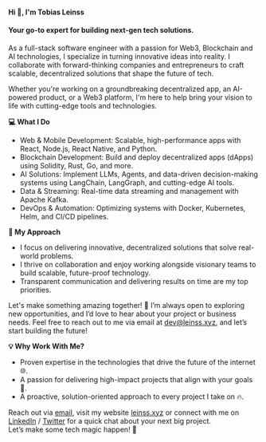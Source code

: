 <!-- ### Hi there 👋 -->

<!--
**leinss/leinss** is a ✨ _special_ ✨ repository because its `README.md` (this file) appears on your GitHub profile.

Here are some ideas to get you started:

- 🔭 I’m currently working on ...
- 🌱 I’m currently learning ...
- 👯 I’m looking to collaborate on ...
- 🤔 I’m looking for help with ...
- 💬 Ask me about ...
- 📫 How to reach me: ...
- 😄 Pronouns: ...
- ⚡ Fun fact: ...
-->

<h4 align="left">Hi 👋, I'm Tobias Leinss </h4>

<h4>Your go-to expert for building next-gen tech solutions.</h4>

<div style="margin-top: 16px;" />

<section>
<p>
  As a full-stack software engineer with a passion for Web3,
  Blockchain and AI technologies, I specialize in turning innovative
  ideas into reality. I collaborate with forward-thinking companies
  and entrepreneurs to craft scalable, decentralized solutions that
  shape the future of tech.
</p>

<p>
  Whether you're working on a groundbreaking decentralized app, an
  AI-powered product, or a Web3 platform, I'm here to help bring your
  vision to life with cutting-edge tools and technologies.
</p>

<p>
<strong>💻 What I Do</strong>

  <ul>
    <li>
      Web & Mobile Development: Scalable, high-performance apps with
      React, Node.js, React Native, and Python.
    </li>
    <li>
      Blockchain Development: Build and deploy decentralized apps
      (dApps) using Solidity, Rust, Go, and more.
    </li>
    <li>
      AI Solutions: Implement LLMs, Agents, and data-driven
      decision-making systems using LangChain, LangGraph, and
      cutting-edge AI tools.
    </li>
    <li>
      Data & Streaming: Real-time data streaming and management with
      Apache Kafka.
    </li>
    <li>
      DevOps & Automation: Optimizing systems with Docker, Kubernetes,
      Helm, and CI/CD pipelines.
    </li>
  </ul>
</p>

<p>
  <strong>🌟 My Approach</strong>

  <ul>
    <li>
      I focus on delivering innovative, decentralized solutions that
      solve real-world problems.
    </li>
    <li>
      I thrive on collaboration and enjoy working alongside visionary
      teams to build scalable, future-proof technology.
    </li>
    <li>
      Transparent communication and delivering results on time are my
      top priorities.
    </li>
  </ul>
</p>

<p class="animate mt-2">
  Let's make something amazing together! 🚀 I’m always open to
  exploring new opportunities, and I’d love to hear about your project
  or business needs. Feel free to reach out to me via email at
  <a href="mailto:dev@leinss.xyz">dev@leinss.xyz</a>, and let’s start
  building the future!
</p>

<p>
  <strong>💡 Why Work With Me?</strong>

  <ul>
    <li>
      Proven expertise in the technologies that drive the future of
      the internet 🌐.
    </li>
    <li>
      A passion for delivering high-impact projects that align with
      your goals 🎯.
    </li>
    <li>
      A proactive, solution-oriented approach to every project I take
      on 🔥.
    </li>
  </ul>
</p>
</section>

<p>
  Reach out via <a href="mailto:dev@leinss.xyz">email</a>, visit my website <a href="https://leinss.xyz">leinss.xyz</a> or connect with me on 
  <a href="https://linkedin.com/in/tobias-leinss">LinkedIn</a> / <a href="https://twitter/com/t_leinss">Twitter</a> for a
  quick chat about your next big project.<br />Let’s make some tech
  magic happen! 🔮
</p>

<!--
[🔭 Find out what I’m currently working on](https://leinss.xyz/now)
-->

<div style="margin-top: 50px;"></div>

<!-- ## The summary of my repos

### Blockchain / crypto / web3 - mostly tutorials

- [Solidity](https://github.com/leinss/solidity/)
- [Udacity Blockchain Developer Nanodegree](https://github.com/leinss/udacity_blockchain_developer)
- [Encode Club - Solidity Bootcamp](https://github.com/leinss/encode-club-solidity-bootcamp/)
- [DEX](https://github.com/leinss/dex/)
- [Near](https://github.com/leinss/near/)
- [Solana](https://github.com/leinss/solana/)
- [Aptos / Move](https://github.com/leinss/aptos_move/)
- [Polkadot / Substrate](https://github.com/leinss/polkadot_substrate/)
- [ZK Bootcamp](https://github.com/leinss/encode_zk_bootcamp/)

### Web3 Hackathons

[EthGlobal Paris - zkPaymaster](https://ethglobal.com/showcase/zkpaymaster-dbooj). Enhancing account abstraction paymaster with zero-knowledge to enable any form of sponsorship of transaction fees in a private preserving way. Ethereum Foundation - Best ERC-4337, Sismo - Top 5, Biconomy - Best Use, MakerDAO - 2nd Best use of sDAI.

[EthGlobal HackFS Peer'n Pay](https://ethglobal.com/showcase/peer-n-pay-hc2hz). Bringing together p2p protocol and ethereum payments. Push Protocol - Top 20, ENS - Integration Prize.

[EthPrague - TurtleShell](https://devfolio.co/projects/turtleshell-efef). The Graph - Best use of Existing Subgraph(s), Taiko - Infrastructure, Mantle - Best Nft or Gaming Project, Scroll - Best ideas.

[EthDam - StealthSend](https://taikai.network/cryptocanal/hackathons/ethdam/projects/clhvqtsit72287701wpkyv9ffwq/idea). Using [stealth address](https://github.com/nerolation/stealth-wallet), ERC-5564 and ERC-6538, to ensure transactional privacy on l2s.

[EthZurich - Coffeine Consensus](https://devfolio.co/projects/caffeine-consensus-ee2b). Judges' favourites & 2nd place. Bringing together account abstraction, paymasters and x509 certificates.

[EthGlobal Lisbon - TurtleShell](https://ethglobal.com/showcase/turtleshell-cs506). Optimism & The Graph prizes.

[Encode.club Next Video Build - Embrace Community Github](https://github.com/embrace-community/embrace-dapp). [Video Submission](https://www.youtube.com/watch?v=THmN6lZJkns).

I am a finalist and runner-up on best use case with [SPN DAO](https://ethglobal.com/showcase/spn-dao-zwbar) - a Data Dao which utilizes the FEVM on Filecoin at the EthGlobal - FEVM Hack with a team of 5.

I am participating in the [NEAR MetaBUILD III Hack](https://metabuild.devpost.com/) where our project is [GroundOne](https://groundone.io/), [see here](https://github.com/GroundOne/metabuild) for the code base.

Growing out of [EthLisbon](https://www.ethlisbon.org/) we continue buidling our project [Embrace Community](https://lets.embrace.community/), [see here](https://github.com/embrace-community/embrace-dapp) for the code base.

- [DAOs for Artists](https://github.com/leinss/DAO_for_artists)
- [Web3 Communities](https://github.com/leinss/web3_communities) (solo)
- [Avatar Marketplace](https://github.com/leinss/avatar_nft_marketplace) (solo)
- [Inveth - DeFi Investing for N0bs](https://github.com/leinss/invetht)

### Coding Challenges

- [Rick'n Morty (NextJs, GraphQL, Hasura, TypeScript)](https://github.com/leinss/rick_n_morty_coding_challenge)
- [Project Euler](https://github.com/leinss/project_euler/)

### Data Science

- [Exercises](https://github.com/leinss/data_science_machine_learning)
- [DeepLearning.ai](https://github.com/leinss/deeplearning-ai) & [Machine Learning Stanford](https://github.com/leinss/machine-learning-stanford)

#### Forks

- [Deep Learning.ai NLP](https://github.com/leinss/Deeplearning.ai-Natural-Language-Processing-Specialization) & [Deep Learning.ai Tensorflow](https://github.com/leinss/dlaicourse)
- [FastAI Fastbook](https://github.com/leinss/fastbook) & [FastAI NLP](https://github.com/leinss/course-nlp)
- [Udacity Data Engineering](https://github.com/leinss/20_udacity_dse) & [Udacity Deep Reinforcement Learning](https://github.com/leinss/19_udacity_drlnd) & [Udacity Artificial Intelligence](https://github.com/leinss/18_udacity_aind)
- [Full Stack Deep Learning](https://github.com/leinss/fsdl-text-recognizer-project)
- [Coursera - Advanced Machine Learning Specialization](https://github.com/leinss/Advanced-Machine-Learning-Specialization), [Udacity Machine Learning](https://github.com/leinss/ud120-machine-learning)

#### Other

- [StyleGANv2](https://github.com/leinss/stylegan2), [Practical Statistics for Data Scientists](https://github.com/leinss/practical-statistics-for-data-scientists), [Numerical Linear Algebra](https://github.com/leinss/numerical-linear-algebra),
  [GANs](https://github.com/leinss/gans), [PyTorch GANs](https://github.com/eriklindernoren/PyTorch-GAN),
  [Bayesian for Hackers](https://github.com/leinss/Probabilistic-Programming-and-Bayesian-Methods-for-Hackers)

#### Books

- [Free Deep Learning Books](https://github.com/leinss/Free-Deep-Learning-Books)
- [Data Science Books](https://github.com/leinss/Data-Science-Books-1)

## Web Development

### Courses

#### Udacity

- [Udacity Mobile Web Specialist](https://github.com/leinss/mobile-web-developer)
- [Udacity Progressive Web Apps](https://github.com/leinss/progressive-web-apps)
- [Udacity Design Patterns](https://github.com/leinss/progressive-web-apps)

#### Udemy

- [Udemy Mead GraphQL with Prisma](https://github.com/leinss/graphql), [Udemy Mead Nodejs](https://github.com/leinss/mead-node-course), [Udemy Mead Meteor Fullstack](https://github.com/leinss/mead-meteor-fullStack-course)
- [Udemy Grider React Redux](https://github.com/leinss/grider-react-redux-course),
  [Udemy Grider Fullstack React](https://github.com/leinss/grider-fullStack-react-course)
- [Udemy Django](https://github.com/leinss/django)
- [Udemy Advanced CSS](https://github.com/leinss/advanced-css-course)
- [Udemy Web Dev Bootcamp Beginner + Advanced](https://github.com/leinss/web-dev-bootcamp-beginner-advanced)

### Other

- [D3](https://github.com/leinss/d3)
- [Jest testing basics](https://github.com/leinss/testing_basics), [Testing Workshop](https://github.com/leinss/testing-workshop), [React Testing Workshop](https://github.com/leinss/react-testing-workshop)
- [Advanced React Patterns](https://github.com/leinss/advanced-react-patterns-v2), [DIY React](https://github.com/leinss/didact), [React Typescript Cheatsheet](https://github.com/leinss/react-typescript-cheatsheet)
- [Webpack](https://github.com/leinss/webpack-demo-app)
- [Code Realm Tutorials](https://github.com/leinss/code-realm-courses)

## General Programming

- [Algorithms & Data Structures](https://github.com/leinss/algos_data_structures)
- [Docker & Kubernetes](https://github.com/leinss/docker-kubernetes)
- [Rust](https://github.com/leinss/rust)
- [Modern JavaScript](https://github.com/leinss/modern-javascript), [JavaScript Crash Course](https://github.com/leinss/vf-javascript-crash-course)
- [System Design Primer](https://github.com/leinss/system-design-primer)

## Older own projects

- [Queue App](https://github.com/leinss/queue_app)
- [Traefik Multicontainer App](https://github.com/leinss/traefik)
- [Udacity Mobile Web Specialist](https://github.com/leinss/mws-project)
- [Pomodoro](https://github.com/leinss/pomodoR), [JS Calculator](https://github.com/leinss/JS-Calculator)
- [Time Series Anomaly](https://github.com/leinss/time_series_anomaly)
- [Own website](https://github.com/leinss/leinss.github.io)
- [Mushroom Classifier](https://github.com/leinss/mushroom)
- [Barcode Creation & Scanning](https://github.com/leinss/barcode-create-scan), [Fullstack Client-Server Auth](https://github.com/leinss/auth-client-server)
- [React 3rd party integration](https://github.com/leinss/react-3rd-party-integration)

## This & That

### FastAI

- [FastAI python jupyter projects](https://github.com/leinss/nbdev), [FastAI blogging platform based on jupyter notebooks](https://github.com/leinss/fastpages), [FastAI docker containers](https://github.com/leinss/docker-containers)

### Other

- [Interview Prep](https://github.com/leinss/interview), [Frontend Interview Prep](https://github.com/leinss/Front-end-Developer-Interview-Questions)
- [Nand2Tetris](https://github.com/leinss/nand2tetris)
- [Ethereum - Solidity Smart Contract](https://github.com/leinss/ethereum)
- [FreeCodeCamp](https://github.com/leinss/freeCodeCamp)
- [Simple NodeJS Blockchain](https://github.com/leinss/BrewChain)
- [Git CI CD](https://github.com/leinss/git-ci-cd)
- [Learn Github](https://github.com/leinss/lGithub), [Shell](https://github.com/leinss/shell)
- [Tkinter](https://github.com/leinss/tkinter) -->
